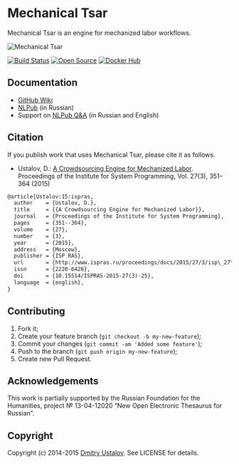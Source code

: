# Mechanical Tsar

Mechanical Tsar is an engine for mechanized labor workflows.

![Mechanical Tsar](https://raw.githubusercontent.com/wiki/dustalov/mtsar/images/Logo.png)

[![Build Status][travis_ci_badge]][travis_ci_link] [![Open Source][github_badge]][github_link] [![Docker Hub][docker_badge]][docker_link]

[github_badge]: https://img.shields.io/github/license/dustalov/mtsar.svg
[github_link]: https://github.com/dustalov/mtsar
[travis_ci_badge]: https://travis-ci.org/dustalov/mtsar.svg
[travis_ci_link]: https://travis-ci.org/dustalov/mtsar
[docker_badge]: https://img.shields.io/docker/pulls/mtsar/mtsar.svg
[docker_link]: https://hub.docker.com/r/mtsar/mtsar/

## Documentation

* [GitHub Wiki](https://github.com/dustalov/mtsar/wiki)
* [NLPub](https://nlpub.ru/Mechanical_Tsar) (in Russian)
* Support on [NLPub Q&A](http://qa.nlpub.ru/c/mtsar) (in Russian and English)

## Citation

If you publish work that uses Mechanical Tsar, please cite it as follows.

* Ustalov, D.: [A Crowdsourcing Engine for Mechanized Labor](http://dx.doi.org/10.15514/ISPRAS-2015-27%283%29-25). Proceedings of the Institute for System Programming, Vol. 27(3), 351–364 (2015)

```latex
@article{Ustalov:15:ispras,
  author    = {Ustalov, D.},
  title     = {{A Crowdsourcing Engine for Mechanized Labor}},
  journal   = {Proceedings of the Institute for System Programming},
  pages     = {351--364},
  volume    = {27},
  number    = {3},
  year      = {2015},
  address   = {Moscow},
  publisher = {ISP RAS},
  url       = {http://www.ispras.ru/proceedings/docs/2015/27/3/isp\_27\_2015\_3\_351.pdf},
  issn      = {2220-6426},
  doi       = {10.15514/ISPRAS-2015-27(3)-25},
  language  = {english},
}
```

## Contributing

1. Fork it;
2. Create your feature branch (`git checkout -b my-new-feature`);
3. Commit your changes (`git commit -am 'Added some feature'`);
4. Push to the branch (`git push origin my-new-feature`);
5. Create new Pull Request.

## Acknowledgements

This work is partially supported by the Russian Foundation for the Humanities, project № 13-04-12020 “New Open Electronic Thesaurus for Russian”.

## Copyright

Copyright (c) 2014-2015 [Dmitry Ustalov]. See LICENSE for details.

[Dmitry Ustalov]: https://ustalov.name/
